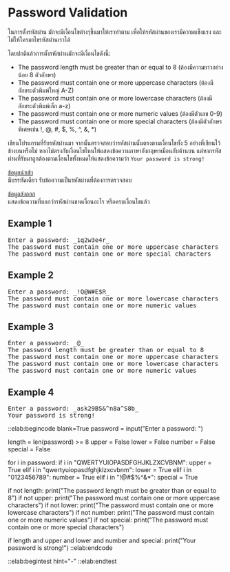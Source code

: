 # Password Validation
<!-- TODO: Testcase -->
ในการตั้งรหัสผ่าน มักจะมีเงื่อนไขต่างๆขึ้นมาให้เราทำตาม เพื่อให้รหัสผ่านของเรามีความแข็งแรง และไม่ให้ใครมาไขรหัสผ่านเราได้  

โดยปกติแล้วการตั้งรหัสผ่านมักจะมีเงื่อนไขดังนี้:

- The password length must be greater than or equal to 8 (ต้องมีความยาวอย่างน้อย 8 ตัวอักษร)
- The password must contain one or more uppercase characters (ต้องมีอักขระตัวพิมพ์ใหญ่ A-Z)
- The password must contain one or more lowercase characters (ต้องมีอักขระตัวพิมพ์เล็ก a-z)
- The password must contain one or more numeric values (ต้องมีตัวเลข 0-9)
- The password must contain one or more special characters (ต้องมีตัวอักษรพิเศษเช่น !, @, #, $, %, ^, &, *)

เขียนโปรแกรมที่รับรหัสผ่านมา จากนั้นตรวจสอบว่ารหัสผ่านนั้นตรงตามเงื่อนไขทั้ง 5 อย่างที่เขียนไว้ข้างบนหรือไม่ หากไม่ตรงกับเงื่อนไขไหนให้แสดงข้อความภาษาอังกฤษเหมือนกับด้านบน แต่หากรหัสผ่านที่รับมาถูกต้องตามเงื่อนไขทั้งหมดให้แสดงข้อความว่า `Your password is strong!`


<u>ข้อมูลนำเข้า</u>  
มีบรรทัดเดียว รับข้อความเป็นรหัสผ่านที่ต้องการตรวจสอบ

<u>ข้อมูลส่งออก</u>  
แสดงข้อความที่บอกว่ารหัสผ่านขาดเงื่อนอะไร หรือครบเงื่อนไขแล้ว

## Example 1
<pre class="output">
Enter a password: _1q2w3e4r_
The password must contain one or more uppercase characters
The password must contain one or more special characters
</pre>

## Example 2
<pre class="output">
Enter a password: _!Q@W#E$R_
The password must contain one or more lowercase characters
The password must contain one or more numeric values
</pre>

## Example 3
<pre class="output">
Enter a password: _@_
The password length must be greater than or equal to 8
The password must contain one or more uppercase characters
The password must contain one or more lowercase characters
The password must contain one or more numeric values
</pre>

## Example 4
<pre class="output">
Enter a password: _ask29BS&^n8a^S8b_
Your password is strong!
</pre>

::elab:begincode blank=True
password = input("Enter a password: ")

length = len(password) >= 8
upper = False
lower = False
number = False
special = False

for i in password:
    if i in "QWERTYUIOPASDFGHJKLZXCVBNM":
        upper = True
    elif i in "qwertyuiopasdfghjklzxcvbnm":
        lower = True
    elif i in "0123456789":
        number = True
    elif i in "!@#$%^&*":
        special = True

if not length:
    print("The password length must be greater than or equal to 8")
if not upper:
    print("The password must contain one or more uppercase characters")
if not lower:
    print("The password must contain one or more lowercase characters")
if not number:
    print("The password must contain one or more numeric values")
if not special:
    print("The password must contain one or more special characters")

if length and upper and lower and number and special:
    print("Your password is strong!")
::elab:endcode

::elab:begintest hint="-"
::elab:endtest